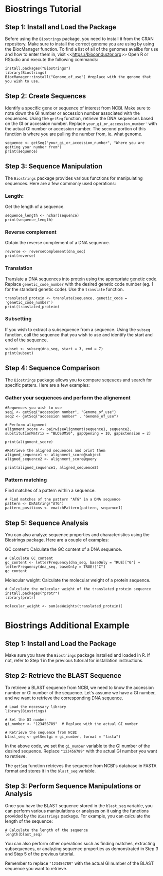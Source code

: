 # Biostrings Tutorial

## Step 1: Install and Load the Package
Before using the ```Biostrings``` package, you need to install it from the CRAN repository. Make sure to install the correct genome you are using by using the BiocManager function. To find a list of all of the genomes availbe for use and how to enter them in, visit <<<https://bioconductor.org>>> Open R or RStudio and execute the following commands:
```
install.packages("Biostrings")
library(Biostrings)
BiocManager::install("Genome_of_use") #replace with the genome that you wish to use.
```
## Step 2: Create Sequences
Identify a specific gene or sequence of interest from NCBI. Make sure to note down the GI number or accession number associated with the sequences. Using the ```getSeq``` function, retrieve the DNA sequences based on the GI or accession number. Replace ```your_gi_or_accession_number'``` with the actual GI number or accession number. The second portion of this function is where you are pulling the number from, ie. what genome. 
```
sequence <- getSeq("your_gi_or_accession_number", "Where you are getting your number from")
print(sequence)
```
## Step 3: Sequence Manipulation
The ```Biostrings``` package provides various functions for manipulating sequences. Here are a few commonly used operations:

### Length: 
Get the length of a sequence.
```
sequence_length <- nchar(sequence)
print(sequence_length)
```
### Reverse complement
Obtain the reverse complement of a DNA sequence.
```
reverse <- reverseComplement(dna_seq)
print(reverse)
```
### Translation 
Translate a DNA sequences into protein using the appropriate genetic code. Replace ```genetic_code_number``` with the desired genetic code number (eg. 1 for the standard genetic code). Use the ```translate``` function.
```
translated_protein <- translate(sequence, genetic_code = 'genetic_code_number')
print(translated_protein)
```
### Subsetting
If you wish to extract a subsequence from a sequence. Using the ```subseq``` function, call the sequence that you wish to use and identify the start and end of the sequence.
```
subset <- subseq(dna_seq, start = 3, end = 7)
print(subset)
```
## Step 4: Sequence Comparison
The ```Biostrings``` package allows you to compare seqeuces and search for specific patters. Here are a few examples:

### Gather your sequences and perform the alignement
```
#Sequences you wish to use
seq1 <- getSeq("accession number", "Genome_of_use")
seq2 <- getSeq("accession number" , "Genome_of_use")

# Perform alignment
alignment_score <- pairwiseAlignment(sequence1, sequence2, substitutionMatrix = "BLOSUM50", gapOpening = 10, gapExtension = 2)

print(alignment_score)

#Retrieve the aligned sequences and print them
aligned_sequence1 <- alignment_score@subject
aligned_sequence2 <- alignment_score@query

print(aligned_sequence1, aligned_sequence2)
```
### Pattern matching
Find matches of a pattern within a sequence.
```
# Find matches of the pattern "ATG" in a DNA sequence
pattern <- DNAString("ATG")
pattern_positions <- vmatchPattern(pattern, sequence1)
```
## Step 5: Sequence Analysis
You can also analyze sequence properties and characteristics using the Biostrings package. Here are a couple of examples:

GC content: Calculate the GC content of a DNA sequence.
```
# Calculate GC content
gc_content <- letterFrequency(dna_seq, baseOnly = TRUE)["G"] + letterFrequency(dna_seq, baseOnly = TRUE)["C"]
gc_content
```
Molecular weight: Calculate the molecular weight of a protein sequence.
```
# Calculate the molecular weight of the translated protein sequence
install.packages("protr")
library(protr)

molecular_weight <- sum(aaWeights(translated_protein))
```
# Biostrings Additional Example
## Step 1: Install and Load the Package
Make sure you have the `Biostrings` package installed and loaded in R. If not, refer to Step 1 in the previous tutorial for installation instructions.

## Step 2: Retrieve the BLAST Sequence
To retrieve a BLAST sequence from NCBI, we need to know the accession number or GI number of the sequence. Let's assume we have a GI number, and we want to retrieve the corresponding DNA sequence.
```
# Load the necessary library
library(Biostrings)

# Set the GI number
gi_number <- "123456789"  # Replace with the actual GI number

# Retrieve the sequence from NCBI
blast_seq <- getSeq(gi = gi_number, format = "fasta")
```

In the above code, we set the `gi_number` variable to the GI number of the desired sequence. Replace `"123456789"` with the actual GI number you want to retrieve.

The `getSeq` function retrieves the sequence from NCBI's database in FASTA format and stores it in the `blast_seq` variable.

## Step 3: Perform Sequence Manipulations or Analysis
Once you have the BLAST sequence stored in the `blast_seq` variable, you can perform various manipulations or analyses on it using the functions provided by the `Biostrings` package. For example, you can calculate the length of the sequence:

```
# Calculate the length of the sequence
length(blast_seq)
```

You can also perform other operations such as finding matches, extracting subsequences, or analyzing sequence properties as demonstrated in Step 3 and Step 5 of the previous tutorial.

Remember to replace `"123456789"` with the actual GI number of the BLAST sequence you want to retrieve.
